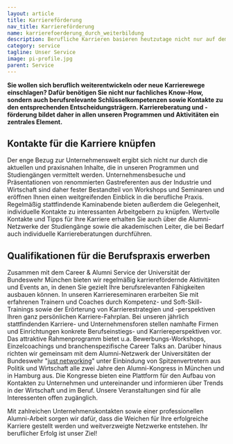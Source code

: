 ```yaml
---
layout: article
title: Karriereförderung 
nav_title: Karriereförderung
name: karrierefoerderung_durch_weiterbildung
description: Berufliche Karrieren basieren heutzutage nicht nur auf dem Abschluss eines ersten berufsqualifizierenden Hochschulabschlusses.
category: service
tagline: Unser Service
image: pi-profile.jpg
parent: Service
---
```


**Sie wollen sich beruflich weiterentwickeln oder neue Karrierewege einschlagen? Dafür benötigen Sie nicht nur fachliches Know-How, sondern auch berufsrelevante Schlüsselkompetenzen sowie Kontakte zu den entsprechenden Entscheidungsträgern. Karriereberatung und -förderung bildet daher in allen unseren Programmen und Aktivitäten ein zentrales Element.**

## Kontakte für die Karriere knüpfen

Der enge Bezug zur Unternehmenswelt ergibt sich nicht nur durch die aktuellen und praxisnahen Inhalte, die in unseren Programmen und Studiengängen vermittelt werden. Unternehmensbesuche und Präsentationen von renommierten Gastreferenten aus der Industrie und Wirtschaft sind daher fester Bestandteil von Workshops und Seminaren und eröffnen Ihnen einen weitgreifenden Einblick in die berufliche Praxis. Regelmäßig stattfindende Kaminabende bieten außerdem die  Gelegenheit, individuelle Kontakte zu interessanten Arbeitgebern zu knüpfen. Wertvolle Kontakte und Tipps für Ihre Karriere erhalten Sie auch über die Alumni-Netzwerke der Studiengänge sowie die akademischen Leiter, die bei Bedarf auch individuelle Karriereberatungen durchführen. 

## Qualifikationen für die Berufspraxis erwerben 

Zusammen mit dem Career & Alumni Service der Universität der Bundeswehr München bieten wir regelmäßig karrierefördernde Aktivitäten und Events an, in denen Sie gezielt Ihre berufsrelevanten Fähigkeiten ausbauen können. In unseren Karriereseminaren erarbeiten Sie mit erfahrenen Trainern und Coaches durch  Kompetenz- und Soft-Skill-Trainings sowie der Erörterung von Karrierestrategien und -perspektiven Ihren ganz persönlichen Karriere-Fahrplan. Bei unseren jährlich stattfindenden Karriere- und Unternehmensforen stellen namhafte Firmen und Einrichtungen konkrete Berufseinstiegs- und Karriereperspektiven vor. Das attraktive Rahmenprogramm bietet u.a. Bewerbungs-Workshops, Einzelcoachings und branchenspezifische Career Talks an. Darüber hinaus richten wir gemeinsam mit dem Alumni-Netzwerk der Universitäten der Bundeswehr "<a href="http://www.alumniunibw.de/">just networking</a>" unter Einbindung von Spitzenvertretern aus Politik und Wirtschaft alle zwei Jahre den Alumni-Kongress in München und in Hamburg aus. Die Kongresse bieten eine Plattform für den Aufbau von Kontakten zu Unternehmen und untereinander und informieren über Trends in der Wirtschaft und im Beruf. Unsere Veranstaltungen sind für alle Interessenten offen zugänglich. 

Mit zahlreichen Unternehmenskontakten sowie einer professionellen Alumni-Arbeit sorgen wir dafür, dass die Weichen für Ihre erfolgreiche Karriere gestellt werden und weitverzweigte Netzwerke entstehen. Ihr beruflicher Erfolg ist unser Ziel!
